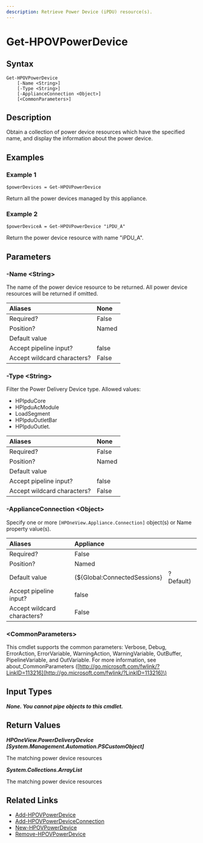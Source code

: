 ```yaml
---
description: Retrieve Power Device (iPDU) resource(s).
---
```


# Get-HPOVPowerDevice

## Syntax

```text
Get-HPOVPowerDevice
    [-Name <String>]
    [-Type <String>]
    [-ApplianceConnection <Object>]
    [<CommonParameters>]
```

## Description

Obtain a collection of power device resources which have the specified name, and display the information about the power device.

## Examples

### Example 1

```text
$powerDevices = Get-HPOVPowerDevice
```

Return all the power devices managed by this appliance.

### Example 2

```text
$powerDeviceA = Get-HPOVPowerDevice "iPDU_A"
```

Return the power device resource with name "iPDU\_A".

## Parameters

### -Name &lt;String&gt;

The name of the power device resource to be returned. All power device resources will be returned if omitted.

| Aliases | None |
| :--- | :--- |
| Required? | False |
| Position? | Named |
| Default value |  |
| Accept pipeline input? | false |
| Accept wildcard characters? | False |

### -Type &lt;String&gt;

Filter the Power Delivery Device type. Allowed values:

* HPIpduCore
* HPIpduAcModule
* LoadSegment
* HPIpduOutletBar
* HPIpduOutlet.

| Aliases | None |
| :--- | :--- |
| Required? | False |
| Position? | Named |
| Default value |  |
| Accept pipeline input? | false |
| Accept wildcard characters? | False |

### -ApplianceConnection &lt;Object&gt;

Specify one or more `[HPOneView.Appliance.Connection]` object\(s\) or Name property value\(s\).

| Aliases | Appliance |  |
| :--- | :--- | :--- |
| Required? | False |  |
| Position? | Named |  |
| Default value | \(${Global:ConnectedSessions} | ? Default\) |
| Accept pipeline input? | false |  |
| Accept wildcard characters? | False |  |

### &lt;CommonParameters&gt;

This cmdlet supports the common parameters: Verbose, Debug, ErrorAction, ErrorVariable, WarningAction, WarningVariable, OutBuffer, PipelineVariable, and OutVariable. For more information, see about\_CommonParameters \([http://go.microsoft.com/fwlink/?LinkID=113216](http://go.microsoft.com/fwlink/?LinkID=113216)\)

## Input Types

_**None. You cannot pipe objects to this cmdlet.**_

## Return Values

_**HPOneView.PowerDeliveryDevice \[System.Management.Automation.PSCustomObject\]**_

The matching power device resources

_**System.Collections.ArrayList**_ 

The matching power device resources

## Related Links

* [Add-HPOVPowerDevice](add-hpovpowerdevice.md)
* [Add-HPOVPowerDeviceConnection](add-hpovpowerdeviceconnection.md)
* [New-HPOVPowerDevice](new-hpovpowerdevice.md)
* [Remove-HPOVPowerDevice](remove-hpovpowerdevice.md)

